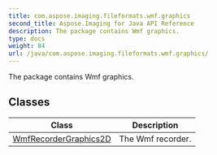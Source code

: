 ```yaml
---
title: com.aspose.imaging.fileformats.wmf.graphics
second_title: Aspose.Imaging for Java API Reference
description: The package contains Wmf graphics.
type: docs
weight: 84
url: /java/com.aspose.imaging.fileformats.wmf.graphics/
---
```


The package contains Wmf graphics.


## Classes

| Class | Description |
| --- | --- |
| [WmfRecorderGraphics2D](../com.aspose.imaging.fileformats.wmf.graphics/wmfrecordergraphics2d) | The Wmf recorder. |
